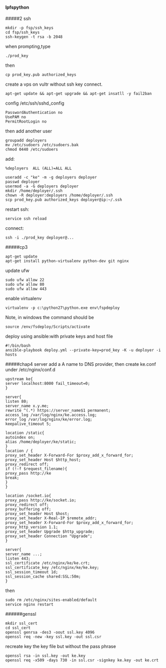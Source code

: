 #### lpfspython
#####2 ssh
```
mkdir -p fsp/ssh_keys
cd fsp/ssh_keys
ssh-keygen -t rsa -b 2048
```
when prompting,type
```
./prod_key
```
then
```
cp prod_key.pub authorized_keys
```
create a vps on vultr without ssh key
connect.
```
apt-get update && apt-get upgrade && apt-get insatll -y fail2ban
```
config /etc/ssh/sshd_config
```
PasswordAuthentication no
UsePAM no
PermitRootLogin no
```
then add another user
```
groupadd deployers
mv /etc/sudoers /etc/sudoers.bak
chmod 0440 /etc/sudoers
```
add:
```
%deployers  ALL (ALL)=ALL ALL
```
```
useradd -c "ke" -m -g deployers deployer
passwd deployer
usermod -a -G deployers deployer
mkdir /home/deployer/.ssh
chown -R deployer:deployers /home/deployer/.ssh
scp prod_key.pub authorized_keys deployer@ip:~/.ssh
```
restart ssh:
```
service ssh reload
```
connect:
```
ssh -i ./prod_key deployer@...
```
#####cp3
```
apt-get update
apt-get install python-virtualenv python-dev git nginx
```
update ufw
```
sudo ufw allow 22
sudo ufw allow 80
sudo ufw allow 443
```
enable virtualenv
```
virtualenv -p c:\python27\python.exe env\fspdeploy
```
Note, in windows the command should be
```
source /env/fsdeploy/Scripts/activate
```

deploy using ansible:with private keys and host file
```
#!/bin/bash
ansible-playbook deploy.yml --private-key=prod_key -K -u deployer -i hosts
```
#####chap4 server
add a A name to DNS provider, then create ke.conf under /etc/nginx/conf.d
```
upstream ke{
server localhost:8000 fail_timeout=0;
}

server{
listen 80;
server_name x.y.me;
rewrite ^(.*) https://server_name$1 permanent;
access_log /var/log/nginx/ke.access.log;
error_log /var/log/nginx/ke/error.log;
keepalive_timeout 5;

location /static{
autoindex on;
alias /home/deployer/ke/static;
}
location / {
proxy_set_header X-Forward-For $proxy_add_x_forward_for;
proxy_set_header Host $http_host;
proxy_redirect off;
if (!-f $request_filename){
proxy_pass http://ke
break;
}
}

location /socket.io{
proxy_pass http://ke/socket.io;
proxy_redirect off;
proxy_buffering off;
proxy_set_header Host $host;
proxy_set_header X-Real-IP $remote_addr;
proxy_set_header X-Forward-For $proxy_add_x_forward_for;
proxy_http_version 1.1;
proxy_set_header Upgrade $http_upgrade;
proxy_set_header Connection "Upgrade";
}

server{
server_name ...;
listen 443;
ssl_certificate /etc/nginx/ke/ke.crt;
ssl_certificate_key /etc/nginx/ke/ke.key;
ssl_session_timeout 1d;
ssl_session_cache shared:SSL:50m;
}
```

then
```
sudo rm /etc/nginx/sites-enabled/default
service nginx restart
```
######genssl
```
mkdir ssl_cert
cd ssl_cert
openssl genrsa -des3 -oout ssl.key 4096
openssl req -new -key ssl.key -out ssl.csr
```
recreate key the key file but without the pass phrase
```
openssl rsa -in ssl.key -out ke.key
openssl req -x509 -days 730 -in ssl.csr -signkey ke.key -out ke.crt
```

